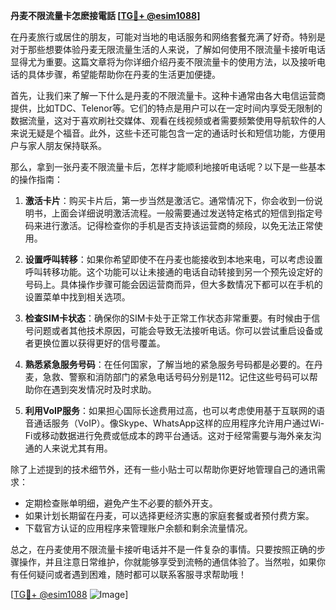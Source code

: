 **丹麦不限流量卡怎麽接電話 [[TG💪+ @esim1088](https://t.me/s/esim1088)]**

在丹麦旅行或居住的朋友，可能对当地的电话服务和网络套餐充满了好奇。特别是对于那些想要体验丹麦无限流量生活的人来说，了解如何使用不限流量卡接听电话显得尤为重要。这篇文章将为你详细介绍丹麦不限流量卡的使用方法，以及接听电话的具体步骤，希望能帮助你在丹麦的生活更加便捷。

首先，让我们来了解一下什么是丹麦的不限流量卡。这种卡通常由各大电信运营商提供，比如TDC、Telenor等。它们的特点是用户可以在一定时间内享受无限制的数据流量，这对于喜欢刷社交媒体、观看在线视频或者需要频繁使用导航软件的人来说无疑是个福音。此外，这些卡还可能包含一定的通话时长和短信功能，方便用户与家人朋友保持联系。

那么，拿到一张丹麦不限流量卡后，怎样才能顺利地接听电话呢？以下是一些基本的操作指南：

1. **激活卡片**：购买卡片后，第一步当然是激活它。通常情况下，你会收到一份说明书，上面会详细说明激活流程。一般需要通过发送特定格式的短信到指定号码来进行激活。记得检查你的手机是否支持该运营商的频段，以免无法正常使用。

2. **设置呼叫转移**：如果你希望即使不在丹麦也能接收到本地来电，可以考虑设置呼叫转移功能。这个功能可以让未接通的电话自动转接到另一个预先设定好的号码上。具体操作步骤可能会因运营商而异，但大多数情况下都可以在手机的设置菜单中找到相关选项。

3. **检查SIM卡状态**：确保你的SIM卡处于正常工作状态非常重要。有时候由于信号问题或者其他技术原因，可能会导致无法接听电话。你可以尝试重启设备或者更换位置以获得更好的信号覆盖。

4. **熟悉紧急服务号码**：在任何国家，了解当地的紧急服务号码都是必要的。在丹麦，急救、警察和消防部门的紧急电话号码分别是112。记住这些号码可以帮助你在遇到突发情况时及时求助。

5. **利用VoIP服务**：如果担心国际长途费用过高，也可以考虑使用基于互联网的语音通话服务（VoIP）。像Skype、WhatsApp这样的应用程序允许用户通过Wi-Fi或移动数据进行免费或低成本的跨平台通话。这对于经常需要与海外亲友沟通的人来说尤其有用。

除了上述提到的技术细节外，还有一些小贴士可以帮助你更好地管理自己的通讯需求：

- 定期检查账单明细，避免产生不必要的额外开支。
- 如果计划长期留在丹麦，可以选择更经济实惠的家庭套餐或者预付费方案。
- 下载官方认证的应用程序来管理账户余额和剩余流量情况。

总之，在丹麦使用不限流量卡接听电话并不是一件复杂的事情。只要按照正确的步骤操作，并且注意日常维护，你就能够享受到流畅的通信体验了。当然啦，如果你有任何疑问或者遇到困难，随时都可以联系客服寻求帮助哦！

[[TG💪+ @esim1088](https://t.me/s/esim1088) ![Image](https://i.postimg.cc/4NQfJmqS/Snipaste-2025-05-13-00-14-12.png)]